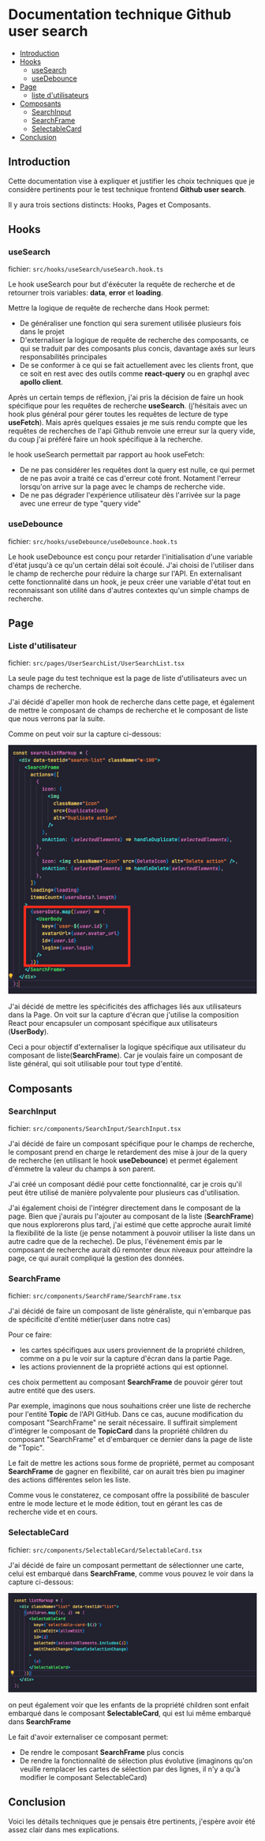 # Documentation technique Github user search

- [Introduction](#introduction)
- [Hooks](#hooks)
  - [useSearch](#useSearch)
  - [useDebounce](#useDebounce)
- [Page](#page)
  - [liste d'utilisateurs](#liste-d-utilisateurs)
- [Composants](#composants)
  - [SearchInput](#searchInput)
  - [SearchFrame](#searchFrame)
  - [SelectableCard](#selectableCard)
- [Conclusion](#conclusion)

## Introduction

Cette documentation vise à expliquer et justifier les choix techniques que je considère pertinents pour le test technique frontend **Github user search**.

Il y aura trois sections distincts: Hooks, Pages et Composants.

## Hooks

### useSearch

fichier: `src/hooks/useSearch/useSearch.hook.ts`

Le hook useSearch pour but d'éxécuter la requête de recherche et de retourner trois variables: **data**, **error** et **loading**.

Mettre la logique de requête de recherche dans Hook permet:

- De généraliser une fonction qui sera surement utilisée plusieurs fois dans le projet
- D'externaliser la logique de requête de recherche des composants, ce qui se traduit par des composants plus concis, davantage axés sur leurs responsabilités principales
- De se conformer à ce qui se fait actuellement avec les clients front, que ce soit en rest avec des outils comme **react-query** ou en graphql avec **apollo client**.

Après un certain temps de réflexion, j'ai pris la décision de faire un hook spécifique pour les requêtes de recherche **useSearch**. (j'hésitais avec un hook plus général pour gérer toutes les requêtes de lecture de type **useFetch**). Mais après quelques essaies je me suis rendu compte que les requêtes de recherches de l'api Github renvoie une erreur sur la query vide, du coup j'ai préféré faire un hook spécifique à la recherche.

le hook useSearch permettait par rapport au hook useFetch:

- De ne pas considérer les requêtes dont la query est nulle, ce qui permet de ne pas avoir a traité ce cas d'erreur coté front. Notament l'erreur lorsqu'on arrive sur la page avec le champs de recherche vide.
- De ne pas dégrader l'expérience utilisateur dès l'arrivée sur la page avec une erreur de type "query vide"

### useDebounce

fichier: `src/hooks/useDebounce/useDebounce.hook.ts`

Le hook useDebounce est conçu pour retarder l'initialisation d'une variable d'état jusqu'à ce qu'un certain délai soit écoulé. J'ai choisi de l'utiliser dans le champ de recherche pour réduire la charge sur l'API.
En externalisant cette fonctionnalité dans un hook, je peux créer une variable d'état tout en reconnaissant son utilité dans d'autres contextes qu'un simple champs de recherche.

## Page

### Liste d'utilisateur

fichier: `src/pages/UserSearchList/UserSearchList.tsx`

La seule page du test technique est la page de liste d'utilisateurs avec un champs de recherche.

J'ai décidé d'apeller mon hook de recherche dans cette page, et également de mettre le composant de champs de recherche et le composant de liste que nous verrons par la suite.

Comme on peut voir sur la capture ci-dessous:

![user-liste-page](./user-list-page.png)

J'ai décidé de mettre les spécificités des affichages liés aux utilisateurs dans la Page. On voit sur la capture d'écran que j'utilise la composition React pour encapsuler un composant spécifique aux utilisateurs (**UserBody**).

Ceci a pour objectif d'externaliser la logique spécifique aux utilisateur du composant de liste(**SearchFrame**). Car je voulais faire un composant de liste général, qui soit utilisable pour tout type d'entité.

## Composants

### SearchInput

fichier: `src/components/SearchInput/SearchInput.tsx`

J'ai décidé de faire un composant spécifique pour le champs de recherche, le composant prend en charge le retardement des mise à jour de la query de recherche (en utilisant le hook **useDebounce**) et permet également d'émmetre la valeur du champs à son parent.

J'ai créé un composant dédié pour cette fonctionnalité, car je crois qu'il peut être utilisé de manière polyvalente pour plusieurs cas d'utilisation.

J'ai également choisi de l'intégrer directement dans le composant de la page. Bien que j'aurais pu l'ajouter au composant de la liste (**SearchFrame**) que nous explorerons plus tard, j'ai estimé que cette approche aurait limité la flexibilité de la liste (je pense notamment à pouvoir utiliser la liste dans un autre cadre que de la recheche).
De plus, l'événement émis par le composant de recherche aurait dû remonter deux niveaux pour atteindre la page, ce qui aurait compliqué la gestion des données.

### SearchFrame

fichier: `src/components/SearchFrame/SearchFrame.tsx`

J'ai décidé de faire un composant de liste généraliste, qui n'embarque pas de spécificité d'entité métier(user dans notre cas)

Pour ce faire:

- les cartes spécifiques aux users proviennent de la propriété children, comme on a pu le voir sur la capture d'écran dans la partie Page.
- les actions proviennent de la propriété actions qui est optionnel.

ces choix permettent au composant **SearchFrame** de pouvoir gérer tout autre entité que des users.

Par exemple, imaginons que nous souhaitions créer une liste de recherche pour l'entité **Topic** de l'API GitHub. Dans ce cas, aucune modification du composant "SearchFrame" ne serait nécessaire. Il suffirait simplement d'intégrer le composant de **TopicCard** dans la propriété children du composant "SearchFrame" et d'embarquer ce dernier dans la page de liste de "Topic".

Le fait de mettre les actions sous forme de propriété, permet au composant **SearchFrame** de gagner en flexibilité, car on aurait très bien pu imaginer des actions différentes selon les liste.

Comme vous le constaterez, ce composant offre la possibilité de basculer entre le mode lecture et le mode édition, tout en gérant les cas de recherche vide et en cours.

### SelectableCard

fichier: `src/components/SelectableCard/SelectableCard.tsx`

J'ai décidé de faire un composant permettant de sélectionner une carte, celui est embarqué dans **SearchFrame**,
comme vous pouvez le voir dans la capture ci-dessous:

![selectable-card](./selectable-card.png)

on peut également voir que les enfants de la propriété children sont enfait embarqué dans le composant **SelectableCard**, qui est lui même embarqué dans **SearchFrame**

Le fait d'avoir externaliser ce composant permet:

- De rendre le composant **SearchFrame** plus concis
- De rendre la fonctionnalité de sélection plus évolutive (imaginons qu'on veuille remplacer les cartes de sélection par des lignes, il n'y a qu'à modifier le composant SelectableCard)

## Conclusion

Voici les détails techniques que je pensais être pertinents, j'espère avoir été assez clair dans mes explications.
